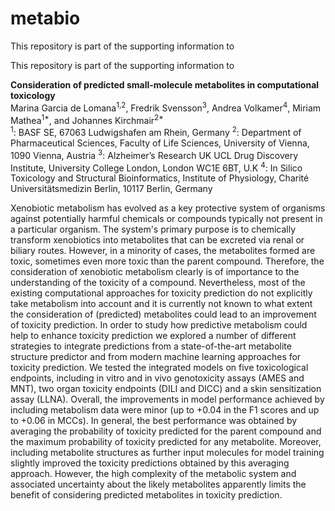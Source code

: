 # metabio

This repository is part of the supporting information to

This repository is part of the supporting information to

<b> Consideration of predicted small-molecule metabolites in computational toxicology </b><br />
Marina Garcia de Lomana<sup>1,2</sup>, Fredrik Svensson<sup>3</sup>, Andrea Volkamer<sup>4</sup>, Miriam Mathea<sup>1*</sup>, and Johannes Kirchmair<sup>2*</sup><br />
<sup>1</sup>: BASF SE, 67063 Ludwigshafen am Rhein, Germany
<sup>2</sup>: Department of Pharmaceutical Sciences, Faculty of Life Sciences, University of Vienna, 1090 Vienna, Austria
<sup>3</sup>: Alzheimer’s Research UK UCL Drug Discovery Institute, University College London, London WC1E 6BT, U.K
<sup>4</sup>: In Silico Toxicology and Structural Bioinformatics, Institute of Physiology, Charité Universitätsmedizin Berlin, 10117 Berlin, Germany


Xenobiotic metabolism has evolved as a key protective system of organisms against potentially harmful chemicals or compounds typically not present in a particular organism. The system's primary purpose is to chemically transform xenobiotics into metabolites that can be excreted via renal or biliary routes. However, in a minority of cases, the metabolites formed are toxic, sometimes even more toxic than the parent compound. Therefore, the consideration of xenobiotic metabolism clearly is of importance to the understanding of the toxicity of a compound. Nevertheless, most of the existing computational approaches for toxicity prediction do not explicitly take metabolism into account and it is currently not known to what extent the consideration of (predicted) metabolites could lead to an improvement of toxicity prediction. In order to study how predictive metabolism could help to enhance toxicity prediction we explored a number of different strategies to integrate predictions from a state-of-the-art metabolite structure predictor and from modern machine learning approaches for toxicity prediction. We tested the integrated models on five toxicological endpoints, including in vitro and in vivo genotoxicity assays (AMES and MNT), two organ toxicity endpoints (DILI and DICC) and a skin sensitization assay (LLNA). Overall, the improvements in model performance achieved by including metabolism data were minor (up to +0.04 in the F1 scores and up to +0.06 in MCCs). In general, the best performance was obtained by averaging the probability of toxicity predicted for the parent compound and the maximum probability of toxicity predicted for any metabolite. Moreover, including metabolite structures as further input molecules for model training slightly improved the toxicity predictions obtained by this averaging approach. However, the high complexity of the metabolic system and associated uncertainty about the likely metabolites apparently limits the benefit of considering predicted metabolites in toxicity prediction. 
